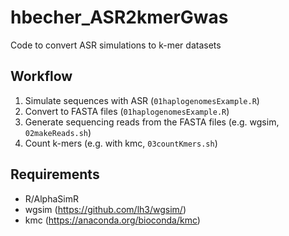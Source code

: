 # hbecher_ASR2kmerGwas
Code to convert ASR simulations to k-mer datasets

## Workflow
1. Simulate sequences with ASR (`01haplogenomesExample.R`)
2. Convert to FASTA files (`01haplogenomesExample.R`)
3. Generate sequencing reads from the FASTA files (e.g. wgsim, `02makeReads.sh`)
4. Count k-mers (e.g. with kmc, `03countKmers.sh`)

## Requirements
- R/AlphaSimR
- wgsim (https://github.com/lh3/wgsim/)
- kmc (https://anaconda.org/bioconda/kmc)
